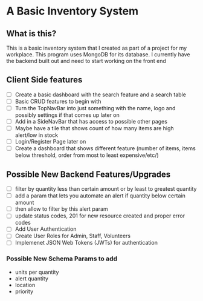 # A Basic Inventory System

## What is this?

This is a basic inventory system that I created as part of a project for my workplace.
This program uses MongoDB for its database. I currently have the backend built out and need to start working on the front end

## Client Side features

- [ ] Create a basic dashboard with the search feature and a search table
- [ ] Basic CRUD features to begin with
- [ ] Turn the TopNavBar into just something with the name, logo and possibly settings if that comes up later on
- [ ] Add in a SideNavBar that has access to possible other pages
- [ ] Maybe have a tile that shows count of how many items are high alert/low in stock
- [ ] Login/Register Page later on
- [ ] Create a dashboard that shows different feature (number of items, items below threshold, order from most to least expensive/etc/)

## Possible New Backend Features/Upgrades

- [ ] filter by quantity less than certain amount or by least to greatest quantity
- [ ] add a param that lets you automate an alert if quantity below certain amount
- [ ] then allow to filter by this alert param
- [ ] update status codes, 201 for new resource created and proper error codes
- [ ] Add User Authentication
- [ ] Create User Roles for Admin, Staff, Volunteers
- [ ] Implemenet JSON Web Tokens (JWTs) for authentication

### Possible New Schema Params to add

- units per quantity
- alert quantity
- location
- priority
